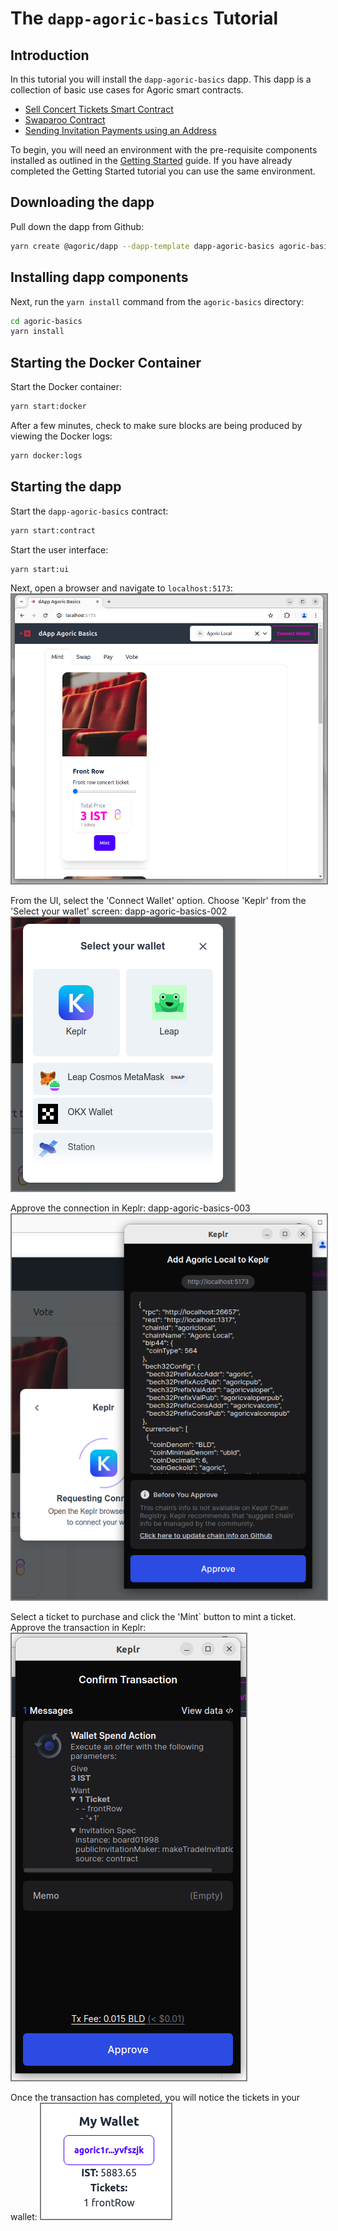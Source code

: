 # The `dapp-agoric-basics` Tutorial

## Introduction

In this tutorial you will install the `dapp-agoric-basics` dapp. This dapp is a collection of basic use cases for Agoric smart contracts.

- [Sell Concert Tickets Smart Contract](sell-concert-tickets-contract-explainer)
- [Swaparoo Contract](swaparoo-how-to-swap-assets-explainer)
- [Sending Invitation Payments using an Address](swaparoo-making-a-payment-explainer)

To begin, you will need an environment with the pre-requisite components installed as outlined in the [Getting Started](index.md) guide. If you have already completed the Getting Started tutorial you can use the same environment.

## Downloading the dapp

Pull down the dapp from Github:

```bash
yarn create @agoric/dapp --dapp-template dapp-agoric-basics agoric-basics
```

## Installing dapp components

Next, run the `yarn install` command from the `agoric-basics` directory:

```bash
cd agoric-basics
yarn install
```

## Starting the Docker Container

Start the Docker container:

```bash
yarn start:docker
```

After a few minutes, check to make sure blocks are being produced by viewing the Docker logs:

```bash
yarn docker:logs
```

## Starting the dapp

Start the `dapp-agoric-basics` contract:

```bash
yarn start:contract
```

Start the user interface:

```bash
yarn start:ui
```

Next, open a browser and navigate to `localhost:5173`:
<img style="border: 2px solid grey"
  alt="Screenshot: The dapp-agoric-basics UI"
  src="./assets/dapp-agoric-basics-001.png" />

From the UI, select the 'Connect Wallet' option. Choose 'Keplr' from the 'Select your wallet' screen:
dapp-agoric-basics-002
<img style="border: 2px solid grey"
  alt="Screenshot: Connecting your wallet"
  src="./assets/dapp-agoric-basics-002.png" />

Approve the connection in Keplr:
dapp-agoric-basics-003
<img style="border: 2px solid grey"
  alt="Screenshot: Approve the connection in Keplr"
  src="./assets/dapp-agoric-basics-003.png" />

Select a ticket to purchase and click the 'Mint` button to mint a ticket. Approve the transaction in Keplr:
<img style="border: 2px solid grey"
  alt="Screenshot: Approving the ticket purchase"
  src="./assets/dapp-agoric-basics-004.png" />

Once the transaction has completed, you will notice the tickets in your wallet:
<img style="border: 2px solid grey"
  alt="Screenshot: Tickets in Keplr wallet"
  src="./assets/dapp-agoric-basics-005.png" />
